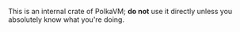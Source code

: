 This is an internal crate of PolkaVM; **do not** use it directly unless
you absolutely know what you're doing.
